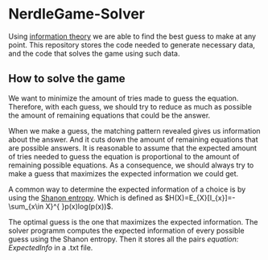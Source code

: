 # NerdleGame-Solver
Using [information theory](https://en.wikipedia.org/wiki/Information_theory) we are able to find the best guess to make at any point. This repository stores the code needed to generate necessary data, and the code that solves the game using such data.

## How to solve the game
We want to minimize the amount of tries made to guess the equation. Therefore, with each guess, we should try to reduce as much as possible the amount of remaining equations that could be the answer.

When we make a guess, the matching pattern revealed gives us information about the answer. And it cuts down the amount of remaining equations that are possible answers. It is reasonable to assume that the expected amount of tries needed to guess the equation is proportional to the amount of remaining possible equations. As a consequence, we should always try to make a guess that maximizes the expected information we could get.

A common way to determine the expected information of a choice is by using the [Shanon entropy](https://en.wikipedia.org/wiki/Entropy_(information_theory)). Which is defined as $H(X)=E_{X}[I_{x}]=-\sum_{x\in X}^{ }p(x)log(p(x))$.

The optimal guess is the one that maximizes the expected information. The solver programm computes the expected information of every possible guess using the Shanon entropy. Then it stores all the pairs *equation: ExpectedInfo* in a .txt file.